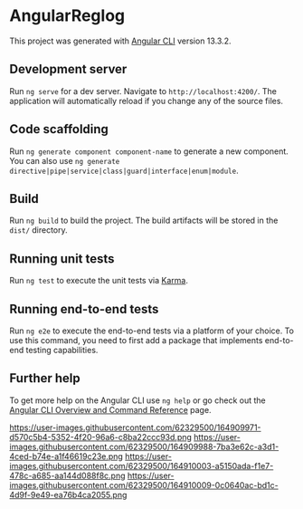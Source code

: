 # AngularReglog

This project was generated with [Angular CLI](https://github.com/angular/angular-cli) version 13.3.2.

## Development server

Run `ng serve` for a dev server. Navigate to `http://localhost:4200/`. The application will automatically reload if you change any of the source files.

## Code scaffolding

Run `ng generate component component-name` to generate a new component. You can also use `ng generate directive|pipe|service|class|guard|interface|enum|module`.

## Build

Run `ng build` to build the project. The build artifacts will be stored in the `dist/` directory.

## Running unit tests

Run `ng test` to execute the unit tests via [Karma](https://karma-runner.github.io).

## Running end-to-end tests

Run `ng e2e` to execute the end-to-end tests via a platform of your choice. To use this command, you need to first add a package that implements end-to-end testing capabilities.

## Further help

To get more help on the Angular CLI use `ng help` or go check out the [Angular CLI Overview and Command Reference](https://angular.io/cli) page.


https://user-images.githubusercontent.com/62329500/164909971-d570c5b4-5352-4f20-96a6-c8ba22ccc93d.png
https://user-images.githubusercontent.com/62329500/164909988-7ba3e62c-a3d1-4ced-b74e-a1f46619c23e.png
https://user-images.githubusercontent.com/62329500/164910003-a5150ada-f1e7-478c-a685-aa144d088f8c.png
https://user-images.githubusercontent.com/62329500/164910009-0c0640ac-bd1c-4d9f-9e49-ea76b4ca2055.png
